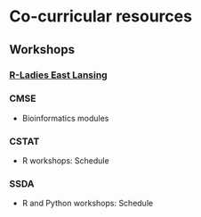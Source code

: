 # Co-curricular resources

## Workshops
### [R-Ladies East Lansing](https://meetup.com/rladies-eastlansing/events)

### CMSE
- Bioinformatics modules

### CSTAT
- R workshops: Schedule

### SSDA
- R and Python workshops: Schedule
